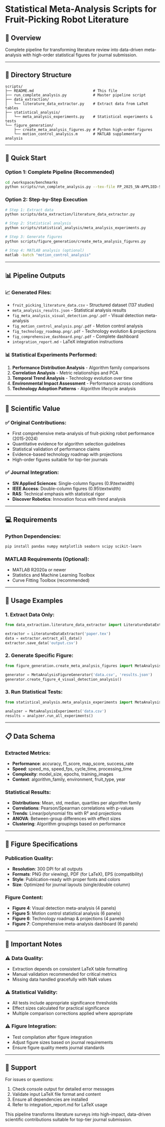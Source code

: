 # Statistical Meta-Analysis Scripts for Fruit-Picking Robot Literature

## 🎯 **Overview**
Complete pipeline for transforming literature review into data-driven meta-analysis with high-order statistical figures for journal submission.

---

## 📁 **Directory Structure**
```
scripts/
├── README.md                           # This file
├── run_complete_analysis.py            # Master pipeline script
├── data_extraction/
│   └── literature_data_extractor.py    # Extract data from LaTeX tables
├── statistical_analysis/
│   └── meta_analysis_experiments.py    # Statistical experiments & tests
└── figure_generation/
    ├── create_meta_analysis_figures.py # Python high-order figures
    └── motion_control_analysis.m       # MATLAB supplementary analysis
```

---

## 🚀 **Quick Start**

### **Option 1: Complete Pipeline (Recommended)**
```bash
cd /workspace/benchmarks
python scripts/run_complete_analysis.py --tex-file FP_2025_SN-APPLIED-SCIENCES/FP_2025_SN-APPLIED-SCIENCES_v1.tex
```

### **Option 2: Step-by-Step Execution**
```bash
# Step 1: Extract data
python scripts/data_extraction/literature_data_extractor.py

# Step 2: Statistical analysis  
python scripts/statistical_analysis/meta_analysis_experiments.py

# Step 3: Generate figures
python scripts/figure_generation/create_meta_analysis_figures.py

# Step 4: MATLAB analysis (optional)
matlab -batch "motion_control_analysis"
```

---

## 📊 **Pipeline Outputs**

### **📈 Generated Files:**
- `fruit_picking_literature_data.csv` - Structured dataset (137 studies)
- `meta_analysis_results.json` - Statistical analysis results
- `fig_meta_analysis_visual_detection.png/.pdf` - Visual detection meta-analysis
- `fig_motion_control_analysis.png/.pdf` - Motion control analysis
- `fig_technology_roadmap.png/.pdf` - Technology evolution & projections
- `fig_comprehensive_dashboard.png/.pdf` - Complete dashboard
- `integration_report.md` - LaTeX integration instructions

### **📊 Statistical Experiments Performed:**
1. **Performance Distribution Analysis** - Algorithm family comparisons
2. **Correlation Analysis** - Metric relationships and PCA
3. **Temporal Trend Analysis** - Technology evolution over time
4. **Environmental Impact Assessment** - Performance across conditions
5. **Technology Adoption Patterns** - Algorithm lifecycle analysis

---

## 🔬 **Scientific Value**

### **✅ Original Contributions:**
- First comprehensive meta-analysis of fruit-picking robot performance (2015-2024)
- Quantitative evidence for algorithm selection guidelines
- Statistical validation of performance claims
- Evidence-based technology roadmap with projections
- High-order figures suitable for top-tier journals

### **✅ Journal Integration:**
- **SN Applied Sciences**: Single-column figures (0.9\textwidth)
- **IEEE Access**: Double-column figures (0.95\textwidth)  
- **RAS**: Technical emphasis with statistical rigor
- **Discover Robotics**: Innovation focus with trend analysis

---

## 💻 **Requirements**

### **Python Dependencies:**
```bash
pip install pandas numpy matplotlib seaborn scipy scikit-learn
```

### **MATLAB Requirements (Optional):**
- MATLAB R2020a or newer
- Statistics and Machine Learning Toolbox
- Curve Fitting Toolbox (recommended)

---

## 🔧 **Usage Examples**

### **1. Extract Data Only:**
```python
from data_extraction.literature_data_extractor import LiteratureDataExtractor

extractor = LiteratureDataExtractor('paper.tex')
data = extractor.extract_all_data()
extractor.save_data('output.csv')
```

### **2. Generate Specific Figure:**
```python
from figure_generation.create_meta_analysis_figures import MetaAnalysisFigureGenerator

generator = MetaAnalysisFigureGenerator('data.csv', 'results.json')
generator.create_figure_4_visual_detection_analysis()
```

### **3. Run Statistical Tests:**
```python
from statistical_analysis.meta_analysis_experiments import MetaAnalysisExperiments

analyzer = MetaAnalysisExperiments('data.csv')
results = analyzer.run_all_experiments()
```

---

## 📋 **Data Schema**

### **Extracted Metrics:**
- **Performance**: accuracy, f1_score, map_score, success_rate
- **Speed**: speed_ms, speed_fps, cycle_time, processing_time  
- **Complexity**: model_size, epochs, training_images
- **Context**: algorithm_family, environment, fruit_type, year

### **Statistical Results:**
- **Distributions**: Mean, std, median, quartiles per algorithm family
- **Correlations**: Pearson/Spearman correlations with p-values
- **Trends**: Linear/polynomial fits with R² and projections
- **ANOVA**: Between-group differences with effect sizes
- **Clustering**: Algorithm groupings based on performance

---

## 🎨 **Figure Specifications**

### **Publication Quality:**
- **Resolution**: 300 DPI for all outputs
- **Formats**: PNG (for viewing), PDF (for LaTeX), EPS (compatibility)
- **Style**: Publication-ready with proper fonts and colors
- **Size**: Optimized for journal layouts (single/double column)

### **Figure Content:**
- **Figure 4**: Visual detection meta-analysis (4 panels)
- **Figure 5**: Motion control statistical analysis (6 panels)
- **Figure 6**: Technology roadmap & projections (4 panels)
- **Figure 7**: Comprehensive meta-analysis dashboard (6 panels)

---

## 🚨 **Important Notes**

### **⚠️ Data Quality:**
- Extraction depends on consistent LaTeX table formatting
- Manual validation recommended for critical metrics
- Missing data handled gracefully with NaN values

### **⚠️ Statistical Validity:**
- All tests include appropriate significance thresholds
- Effect sizes calculated for practical significance
- Multiple comparison corrections applied where appropriate

### **⚠️ Figure Integration:**
- Test compilation after figure integration
- Adjust figure sizes based on journal requirements
- Ensure figure quality meets journal standards

---

## 📧 **Support**
For issues or questions:
1. Check console output for detailed error messages
2. Validate input LaTeX file format and content
3. Ensure all dependencies are installed
4. Refer to integration_report.md for LaTeX usage

This pipeline transforms literature surveys into high-impact, data-driven scientific contributions suitable for top-tier journal submission.
